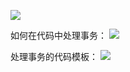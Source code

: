 ![](https://img2018.cnblogs.com/blog/1446249/202001/1446249-20200101154817460-1796918762.png)

如何在代码中处理事务：
![](https://img2018.cnblogs.com/blog/1446249/202001/1446249-20200101154826882-967338625.png)

处理事务的代码模板：
![](https://img2018.cnblogs.com/blog/1446249/202001/1446249-20200101154835729-990885656.png)
